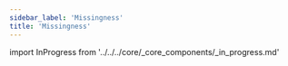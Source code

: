 ```yaml
---
sidebar_label: 'Missingness'
title: 'Missingness'
---
```


import InProgress from '../../../core/_core_components/_in_progress.md'

<InProgress/>